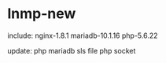 # lnmp-new
include: nginx-1.8.1 mariadb-10.1.16 php-5.6.22

update:
   php mariadb  sls file
   php socket 
